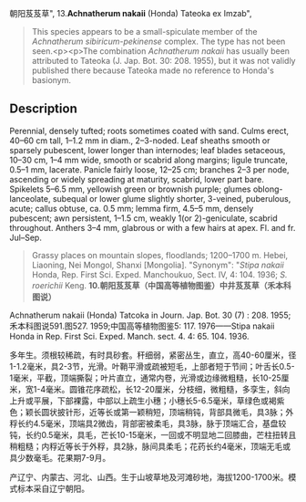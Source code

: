 朝阳芨芨草",
13.**Achnatherum nakaii** (Honda) Tateoka ex Imzab",

> This species appears to be a small-spiculate member of the *Achnatherum sibiricum*-*pekinense* complex. The type has not been seen.&lt;p&gt;&lt;p&gt;The combination *Achnatherum nakaii* has usually been attributed to Tateoka (J. Jap. Bot. 30: 208. 1955), but it was not validly published there because Tateoka made no reference to Honda's basionym.

## Description
Perennial, densely tufted; roots sometimes coated with sand. Culms erect, 40–60 cm tall, 1–1.2 mm in diam., 2–3-noded. Leaf sheaths smooth or sparsely pubescent, lower longer than internodes; leaf blades setaceous, 10–30 cm, 1–4 mm wide, smooth or scabrid along margins; ligule truncate, 0.5–1 mm, lacerate. Panicle fairly loose, 12–25 cm; branches 2–3 per node, ascending or widely spreading at maturity, scabrid, lower part bare. Spikelets 5–6.5 mm, yellowish green or brownish purple; glumes oblong-lanceolate, subequal or lower glume slightly shorter, 3-veined, puberulous, acute; callus obtuse, ca. 0.5 mm; lemma firm, 4.5–5 mm, densely pubescent; awn persistent, 1–1.5 cm, weakly 1(or 2)-geniculate, scabrid throughout. Anthers 3–4 mm, glabrous or with a few hairs at apex. Fl. and fr. Jul–Sep.

> Grassy places on mountain slopes, floodlands; 1200–1700 m. Hebei, Liaoning, Nei Mongol, Shanxi [Mongolia].
  "Synonym": "*Stipa nakaii* Honda, Rep. First Sci. Exped. Manchoukuo, Sect. IV, 4: 104. 1936; *S. roerichii* Keng.
**10.朝阳芨芨草（中国高等植物图鉴）中井芨芨草（禾本科图说）**

Achnatherum nakaii (Honda) Tatcoka in Journ. Jap. Bot. 30 (7) : 208. 1955; 禾本科图说591.图527. 1959;中国高等植物图鉴5: 117. 1976——Stipa nakaii Honda in Rep. First Sci. Exped. Manch. sect. 4. 4: 65. 104. 1936.

多年生。须根较稀疏，有时具砂套。秆细弱，紧密丛生，直立，高40-60厘米，径1-1.2毫米，具2-3节，光滑。叶鞘平滑或疏被短毛，上部者短于节间；叶舌长0.5-1毫米，平截，顶端撕裂；叶片直立，通常内卷，光滑或边缘微粗糙，长10-25厘米，宽1-4毫米。圆锥花序疏松，长12-20厘米，分枝细，微粗糙，多孪生，斜向上升或平展，下部裸露，中部以上疏生小穗；小穗长5-6.5毫米，草绿色或褐紫色；颖长圆状披针形，近等长或第一颖稍短，顶端稍钝，背部具微毛，具3脉；外稃长约4.5毫米，顶端具2微齿，背部密被柔毛，具3脉，脉于顶端汇合，基盘较钝，长约0.5毫米，具毛，芒长10-15毫米，一回或不明显地二回膝曲，芒柱扭转且稍粗糙；内稃近等长于外稃，具2脉，脉间具柔毛；花药长约4毫米，顶端无毛或具少数毫毛。花果期7-9月。

产辽宁、内蒙古、河北、山西。生于山坡草地及河滩砂地，海拔1200-1700米。模式标本采自辽宁朝阳。
